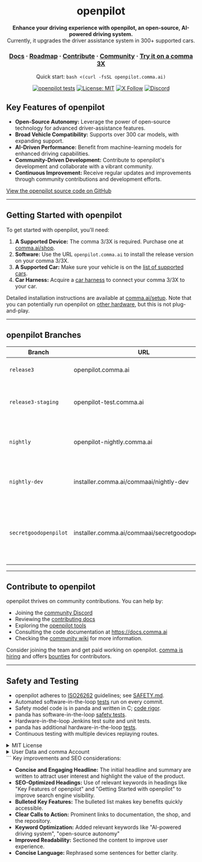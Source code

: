 <div align="center" style="text-align: center;">

<h1>openpilot</h1>

<p>
  <b>Enhance your driving experience with openpilot, an open-source, AI-powered driving system.</b>
  <br>
  Currently, it upgrades the driver assistance system in 300+ supported cars.
</p>

<h3>
  <a href="https://docs.comma.ai">Docs</a>
  <span> · </span>
  <a href="https://docs.comma.ai/contributing/roadmap/">Roadmap</a>
  <span> · </span>
  <a href="https://github.com/commaai/openpilot/blob/master/docs/CONTRIBUTING.md">Contribute</a>
  <span> · </span>
  <a href="https://discord.comma.ai">Community</a>
  <span> · </span>
  <a href="https://comma.ai/shop">Try it on a comma 3X</a>
</h3>

Quick start: `bash <(curl -fsSL openpilot.comma.ai)`

[![openpilot tests](https://github.com/commaai/openpilot/actions/workflows/selfdrive_tests.yaml/badge.svg)](https://github.com/commaai/openpilot/actions/workflows/selfdrive_tests.yaml)
[![License: MIT](https://img.shields.io/badge/License-MIT-yellow.svg)](LICENSE)
[![X Follow](https://img.shields.io/twitter/follow/comma_ai)](https://x.com/comma_ai)
[![Discord](https://img.shields.io/discord/469524606043160576)](https://discord.comma.ai)

</div>

## Key Features of openpilot

*   **Open-Source Autonomy:** Leverage the power of open-source technology for advanced driver-assistance features.
*   **Broad Vehicle Compatibility:** Supports over 300 car models, with expanding support.
*   **AI-Driven Performance:** Benefit from machine-learning models for enhanced driving capabilities.
*   **Community-Driven Development:** Contribute to openpilot's development and collaborate with a vibrant community.
*   **Continuous Improvement:** Receive regular updates and improvements through community contributions and development efforts.

[View the openpilot source code on GitHub](https://github.com/commaai/openpilot)

---

## Getting Started with openpilot

To get started with openpilot, you'll need:

1.  **A Supported Device:** The comma 3/3X is required. Purchase one at [comma.ai/shop](https://comma.ai/shop/comma-3x).
2.  **Software:** Use the URL `openpilot.comma.ai` to install the release version on your comma 3/3X.
3.  **A Supported Car:** Make sure your vehicle is on the [list of supported cars](docs/CARS.md).
4.  **Car Harness:** Acquire a [car harness](https://comma.ai/shop/car-harness) to connect your comma 3/3X to your car.

Detailed installation instructions are available at [comma.ai/setup](https://comma.ai/setup). Note that you can potentially run openpilot on [other hardware](https://blog.comma.ai/self-driving-car-for-free/), but this is not plug-and-play.

---

## openpilot Branches

| Branch           | URL                             | Description                                                                          |
|------------------|---------------------------------|--------------------------------------------------------------------------------------|
| `release3`       | openpilot.comma.ai              | The official release branch.                                                      |
| `release3-staging` | openpilot-test.comma.ai        | Staging branch for early access to new releases.                                 |
| `nightly`          | openpilot-nightly.comma.ai     | Bleeding-edge development branch; may be unstable.                                |
| `nightly-dev`      | installer.comma.ai/commaai/nightly-dev | Includes experimental development features for some cars.                      |
| `secretgoodopenpilot` | installer.comma.ai/commaai/secretgoodopenpilot | Preview branch from the autonomy team with early driving model merges. |

---

## Contribute to openpilot

openpilot thrives on community contributions.  You can help by:

*   Joining the [community Discord](https://discord.comma.ai)
*   Reviewing the [contributing docs](docs/CONTRIBUTING.md)
*   Exploring the [openpilot tools](tools/)
*   Consulting the code documentation at https://docs.comma.ai
*   Checking the [community wiki](https://github.com/commaai/openpilot/wiki) for more information.

Consider joining the team and get paid working on openpilot. [comma is hiring](https://comma.ai/jobs#open-positions) and offers [bounties](https://comma.ai/bounties) for contributors.

---

## Safety and Testing

*   openpilot adheres to [ISO26262](https://en.wikipedia.org/wiki/ISO_26262) guidelines; see [SAFETY.md](docs/SAFETY.md).
*   Automated software-in-the-loop [tests](.github/workflows/selfdrive_tests.yaml) run on every commit.
*   Safety model code is in panda and written in C; [code rigor](https://github.com/commaai/panda#code-rigor).
*   panda has software-in-the-loop [safety tests](https://github.com/commaai/panda/tree/master/tests/safety).
*   Hardware-in-the-loop Jenkins test suite and unit tests.
*   panda has additional hardware-in-the-loop [tests](https://github.com/commaai/panda/blob/master/Jenkinsfile).
*   Continuous testing with multiple devices replaying routes.

<details>
<summary>MIT License</summary>

openpilot is released under the MIT license.  Some parts of the software are released under other licenses as specified.

Any user of this software shall indemnify and hold harmless Comma.ai, Inc. and its directors, officers, employees, agents, stockholders, affiliates, subcontractors and customers from and against all allegations, claims, actions, suits, demands, damages, liabilities, obligations, losses, settlements, judgments, costs and expenses (including without limitation attorneys’ fees and costs) which arise out of, relate to or result from any use of this software by user.

**THIS IS ALPHA QUALITY SOFTWARE FOR RESEARCH PURPOSES ONLY. THIS IS NOT A PRODUCT.
YOU ARE RESPONSIBLE FOR COMPLYING WITH LOCAL LAWS AND REGULATIONS.
NO WARRANTY EXPRESSED OR IMPLIED.**
</details>

<details>
<summary>User Data and comma Account</summary>

By default, openpilot uploads the driving data to our servers. You can also access your data through [comma connect](https://connect.comma.ai/). We use your data to train better models and improve openpilot for everyone.

openpilot is open-source software: the user is free to disable data collection if they wish to do so.

openpilot logs the road-facing cameras, CAN, GPS, IMU, magnetometer, thermal sensors, crashes, and operating system logs.
The driver-facing camera and microphone are only logged if you explicitly opt-in in settings.

By using openpilot, you agree to [our Privacy Policy](https://comma.ai/privacy). You understand that use of this software or its related services will generate certain types of user data, which may be logged and stored at the sole discretion of comma. By accepting this agreement, you grant an irrevocable, perpetual, worldwide right to comma for the use of this data.
</details>
```
Key improvements and SEO considerations:

*   **Concise and Engaging Headline:** The initial headline and summary are written to attract user interest and highlight the value of the product.
*   **SEO-Optimized Headings:** Use of relevant keywords in headings like "Key Features of openpilot" and "Getting Started with openpilot" to improve search engine visibility.
*   **Bulleted Key Features:** The bulleted list makes key benefits quickly accessible.
*   **Clear Calls to Action:** Prominent links to documentation, the shop, and the repository.
*   **Keyword Optimization:** Added relevant keywords like "AI-powered driving system", "open-source autonomy"
*   **Improved Readability:** Sectioned the content to improve user experience.
*   **Concise Language:** Rephrased some sentences for better clarity.